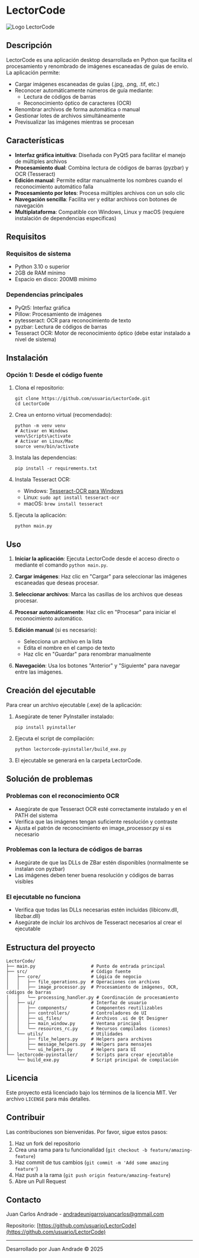 # LectorCode

![Logo LectorCode](src/ui/iconos/logo_madre.png)

## Descripción

LectorCode es una aplicación desktop desarrollada en Python que facilita el procesamiento y renombrado de imágenes escaneadas de guías de envío. La aplicación permite:

- Cargar imágenes escaneadas de guías (.jpg, .png, .tif, etc.)
- Reconocer automáticamente números de guía mediante:
  - Lectura de códigos de barras
  - Reconocimiento óptico de caracteres (OCR)
- Renombrar archivos de forma automática o manual
- Gestionar lotes de archivos simultáneamente
- Previsualizar las imágenes mientras se procesan

## Características

- **Interfaz gráfica intuitiva**: Diseñada con PyQt5 para facilitar el manejo de múltiples archivos
- **Procesamiento dual**: Combina lectura de códigos de barras (pyzbar) y OCR (Tesseract)
- **Edición manual**: Permite editar manualmente los nombres cuando el reconocimiento automático falla
- **Procesamiento por lotes**: Procesa múltiples archivos con un solo clic
- **Navegación sencilla**: Facilita ver y editar archivos con botones de navegación
- **Multiplataforma**: Compatible con Windows, Linux y macOS (requiere instalación de dependencias específicas)

## Requisitos

### Requisitos de sistema
- Python 3.10 o superior
- 2GB de RAM mínimo
- Espacio en disco: 200MB mínimo

### Dependencias principales
- PyQt5: Interfaz gráfica
- Pillow: Procesamiento de imágenes
- pytesseract: OCR para reconocimiento de texto
- pyzbar: Lectura de códigos de barras
- Tesseract OCR: Motor de reconocimiento óptico (debe estar instalado a nivel de sistema)

## Instalación

### Opción 1: Desde el código fuente
1. Clona el repositorio:
   ```
   git clone https://github.com/usuario/LectorCode.git
   cd LectorCode
   ```

2. Crea un entorno virtual (recomendado):
   ```
   python -m venv venv
   # Activar en Windows
   venv\Scripts\activate
   # Activar en Linux/Mac
   source venv/bin/activate
   ```

3. Instala las dependencias:
   ```
   pip install -r requirements.txt
   ```

4. Instala Tesseract OCR:
   - Windows: [Tesseract-OCR para Windows](https://github.com/UB-Mannheim/tesseract/wiki)
   - Linux: `sudo apt install tesseract-ocr`
   - macOS: `brew install tesseract`

5. Ejecuta la aplicación:
   ```
   python main.py
   ```

## Uso

1. **Iniciar la aplicación**: Ejecuta LectorCode desde el acceso directo o mediante el comando `python main.py`.

2. **Cargar imágenes**: Haz clic en "Cargar" para seleccionar las imágenes escaneadas que deseas procesar.

3. **Seleccionar archivos**: Marca las casillas de los archivos que deseas procesar.

4. **Procesar automáticamente**: Haz clic en "Procesar" para iniciar el reconocimiento automático.

5. **Edición manual** (si es necesario):
   - Selecciona un archivo en la lista
   - Edita el nombre en el campo de texto
   - Haz clic en "Guardar" para renombrar manualmente

6. **Navegación**: Usa los botones "Anterior" y "Siguiente" para navegar entre las imágenes.

## Creación del ejecutable

Para crear un archivo ejecutable (.exe) de la aplicación:

1. Asegúrate de tener PyInstaller instalado:
   ```
   pip install pyinstaller
   ```

2. Ejecuta el script de compilación:
   ```
   python lectorcode-pyinstaller/build_exe.py
   ```

3. El ejecutable se generará en la carpeta LectorCode.

## Solución de problemas

### Problemas con el reconocimiento OCR
- Asegúrate de que Tesseract OCR esté correctamente instalado y en el PATH del sistema
- Verifica que las imágenes tengan suficiente resolución y contraste
- Ajusta el patrón de reconocimiento en image_processor.py si es necesario

### Problemas con la lectura de códigos de barras
- Asegúrate de que las DLLs de ZBar estén disponibles (normalmente se instalan con pyzbar)
- Las imágenes deben tener buena resolución y códigos de barras visibles

### El ejecutable no funciona
- Verifica que todas las DLLs necesarias estén incluidas (libiconv.dll, libzbar.dll)
- Asegúrate de incluir los archivos de Tesseract necesarios al crear el ejecutable

## Estructura del proyecto

```
LectorCode/
├── main.py                     # Punto de entrada principal
├── src/                        # Código fuente
│   ├── core/                   # Lógica de negocio
│   │   ├── file_operations.py  # Operaciones con archivos
│   │   ├── image_processor.py  # Procesamiento de imágenes, OCR, códigos de barras
│   │   └── processing_handler.py # Coordinación de procesamiento
│   ├── ui/                     # Interfaz de usuario
│   │   ├── components/         # Componentes reutilizables
│   │   ├── controllers/        # Controladores de UI
│   │   ├── ui_files/           # Archivos .ui de Qt Designer
│   │   ├── main_window.py      # Ventana principal
│   │   └── resources_rc.py     # Recursos compilados (iconos)
│   └── utils/                  # Utilidades
│       ├── file_helpers.py     # Helpers para archivos
│       ├── message_helpers.py  # Helpers para mensajes
│       └── ui_helpers.py       # Helpers para UI
└── lectorcode-pyinstaller/     # Scripts para crear ejecutable
    └── build_exe.py            # Script principal de compilación
```

## Licencia

Este proyecto está licenciado bajo los términos de la licencia MIT. Ver archivo `LICENSE` para más detalles.

## Contribuir

Las contribuciones son bienvenidas. Por favor, sigue estos pasos:

1. Haz un fork del repositorio
2. Crea una rama para tu funcionalidad (`git checkout -b feature/amazing-feature`)
3. Haz commit de tus cambios (`git commit -m 'Add some amazing feature'`)
4. Haz push a la rama (`git push origin feature/amazing-feature`)
5. Abre un Pull Request

## Contacto

Juan Carlos Andrade - [andradeunigarrojuancarlos@gmmail.com](mailto:andradeunigarrojuancarlos@gmail.com)

Repositorio: [https://github.com/usuario/LectorCode](https://github.com/usuario/LectorCode)

---

Desarrollado por Juan Andrade © 2025